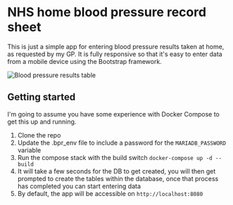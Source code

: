 # NHS home blood pressure record sheet

This is just a simple app for entering blood pressure results taken at home, as requested by my GP. It is fully responsive so that it's easy to enter data from a mobile device using the Bootstrap framework.

![Blood pressure results table](https://user-images.githubusercontent.com/19718631/218342851-e0fed1cf-f479-4eae-a9fe-6d509afa4291.png)

## Getting started

I'm going to assume you have some experience with Docker Compose to get this up and running.

1. Clone the repo
2. Update the .bpr_env file to include a password for the `MARIADB_PASSWORD` variable
3. Run the compose stack with the build switch `docker-compose up -d --build`
4. It will take a few seconds for the DB to get created, you will then get prompted to create the tables within the database, once that process has completed you can start entering data
5. By default, the app will be accessible on `http://localhost:8080`
